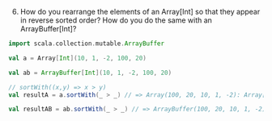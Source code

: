 6. How do you rearrange the elements of an Array[Int] so that they appear in reverse sorted order? How do you do the same with an ArrayBuffer[Int]?

```scala
import scala.collection.mutable.ArrayBuffer

val a = Array[Int](10, 1, -2, 100, 20)

val ab = ArrayBuffer[Int](10, 1, -2, 100, 20)

// sortWith((x,y) => x > y)
val resultA = a.sortWith(_ > _) // => Array(100, 20, 10, 1, -2): Array[Int]

val resultAB = ab.sortWith(_ > _) // => ArrayBuffer(100, 20, 10, 1, -2): ArrayBuffer[Int]

```
